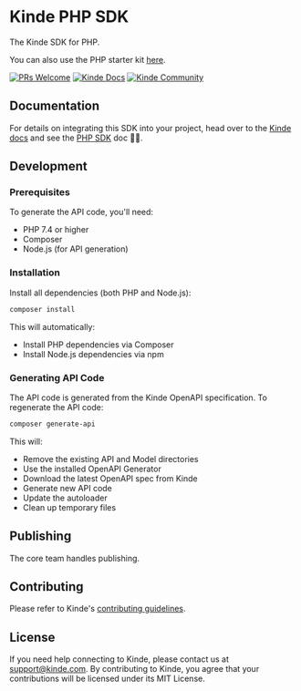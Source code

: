 # Kinde PHP SDK

The Kinde SDK for PHP.

You can also use the PHP starter kit [here](https://github.com/kinde-starter-kits/php-starter-kit).

[![PRs Welcome](https://img.shields.io/badge/PRs-welcome-brightgreen.svg?style=flat-square)](https://makeapullrequest.com) [![Kinde Docs](https://img.shields.io/badge/Kinde-Docs-eee?style=flat-square)](https://kinde.com/docs/developer-tools) [![Kinde Community](https://img.shields.io/badge/Kinde-Community-eee?style=flat-square)](https://thekindecommunity.slack.com)

## Documentation

For details on integrating this SDK into your project, head over to the [Kinde docs](https://kinde.com/docs/) and see the [PHP SDK](https://kinde.com/docs/developer-tools/php-sdk) doc 👍🏼.

## Development

### Prerequisites

To generate the API code, you'll need:
- PHP 7.4 or higher
- Composer
- Node.js (for API generation)

### Installation

Install all dependencies (both PHP and Node.js):
```bash
composer install
```

This will automatically:
- Install PHP dependencies via Composer
- Install Node.js dependencies via npm

### Generating API Code

The API code is generated from the Kinde OpenAPI specification. To regenerate the API code:

```bash
composer generate-api
```

This will:
- Remove the existing API and Model directories
- Use the installed OpenAPI Generator
- Download the latest OpenAPI spec from Kinde
- Generate new API code
- Update the autoloader
- Clean up temporary files

## Publishing

The core team handles publishing.

## Contributing

Please refer to Kinde's [contributing guidelines](https://github.com/kinde-oss/.github/blob/489e2ca9c3307c2b2e098a885e22f2239116394a/CONTRIBUTING.md).

## License
If you need help connecting to Kinde, please contact us at [support@kinde.com](mailto:support@kinde.com).
By contributing to Kinde, you agree that your contributions will be licensed under its MIT License.

